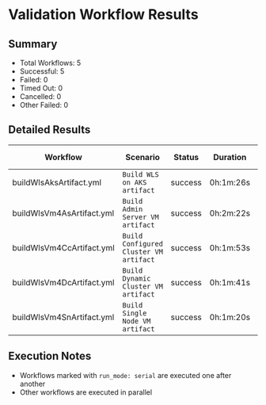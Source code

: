 # Validation Workflow Results

## Summary
- Total Workflows: 5
- Successful: 5
- Failed: 0
- Timed Out: 0
- Cancelled: 0
- Other Failed: 0

## Detailed Results

| Workflow | Scenario | Status | Duration | Run URL |
|----------|----------|---------|-----------|----------|
| buildWlsAksArtifact.yml | `Build WLS on AKS artifact` | success | 0h:1m:26s | [View Run](https://github.com/azure-javaee/weblogic-azure/actions/runs/17570356250) |
| buildWlsVm4AsArtifact.yml | `Build Admin Server VM artifact` | success | 0h:2m:22s | [View Run](https://github.com/azure-javaee/weblogic-azure/actions/runs/17570357548) |
| buildWlsVm4CcArtifact.yml | `Build Configured Cluster VM artifact` | success | 0h:1m:53s | [View Run](https://github.com/azure-javaee/weblogic-azure/actions/runs/17570358916) |
| buildWlsVm4DcArtifact.yml | `Build Dynamic Cluster VM artifact` | success | 0h:1m:41s | [View Run](https://github.com/azure-javaee/weblogic-azure/actions/runs/17570360088) |
| buildWlsVm4SnArtifact.yml | `Build Single Node VM artifact` | success | 0h:1m:20s | [View Run](https://github.com/azure-javaee/weblogic-azure/actions/runs/17570361445) |


## Execution Notes
- Workflows marked with `run_mode: serial` are executed one after another
- Other workflows are executed in parallel
